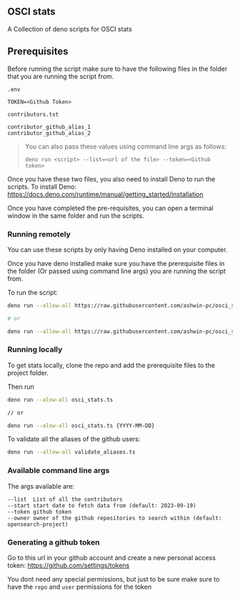 ## OSCI stats

A Collection of deno scripts for OSCI stats

## Prerequisites

Before running the script make sure to have the following files in the folder that you are running the script from.

`.env`

```
TOKEN=<Github Token>
```

`contributors.txt`

```
contributor_github_alias_1
contributor_github_alias_2
```

> You can also pass these values using command line args as follows:
>
> `deno run <script> --list=<url of the file> --token=<Github token>`

Once you have these two files, you also need to install Deno to run the scripts. To install Deno: https://docs.deno.com/runtime/manual/getting_started/installation

Once you have completed the pre-requisites, you can open a terminal window in the same folder and run the scripts.

### Running remotely

You can use these scripts by only having Deno installed on your computer.

Once you have deno installed make sure you have the prerequisite files in the folder (Or passed using command line args) you are running the script from.

To run the script:

```sh
deno run --allow-all https://raw.githubusercontent.com/ashwin-pc/osci_stats/master/osci_stats.ts

# or

deno run --allow-all https://raw.githubusercontent.com/ashwin-pc/osci_stats/master/osci_stats.ts --list="list_url" --token="github_token"
```

### Running locally

To get stats locally, clone the repo and add the prerequisite files to the project folder.

Then run

```sh
deno run --alow-all osci_stats.ts

// or

deno run --alow-all osci_stats.ts {YYYY-MM-DD}
```

To validate all the aliases of the github users:

```sh
deno run --allow-all validate_aliases.ts
```

### Available command line args

The args available are:

```
--list  List of all the contributors
--start start date to fetch data from (default: 2023-09-19)
--token github token
--owner owner of the github repositories to search within (default: opensearch-project)
```

### Generating a github token

Go to this url in your github account and create a new personal access token: https://github.com/settings/tokens

You dont need any special permissions, but just to be sure make sure to have the `repo` and `user` permissions for the token
